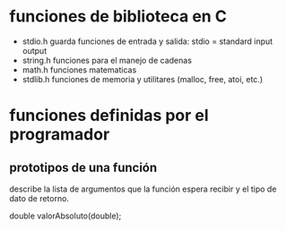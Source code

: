 # funciones de biblioteca en C

- stdio.h guarda funciones de entrada y salida: stdio = standard input output
- string.h funciones para el manejo de cadenas
- math.h funciones matematicas
- stdlib.h funciones de memoria y utilitares (malloc, free, atoi, etc.)


# funciones definidas por el programador

## prototipos de una función

describe la lista de argumentos que la función espera recibir y el tipo de dato de retorno.

double valorAbsoluto(double);

